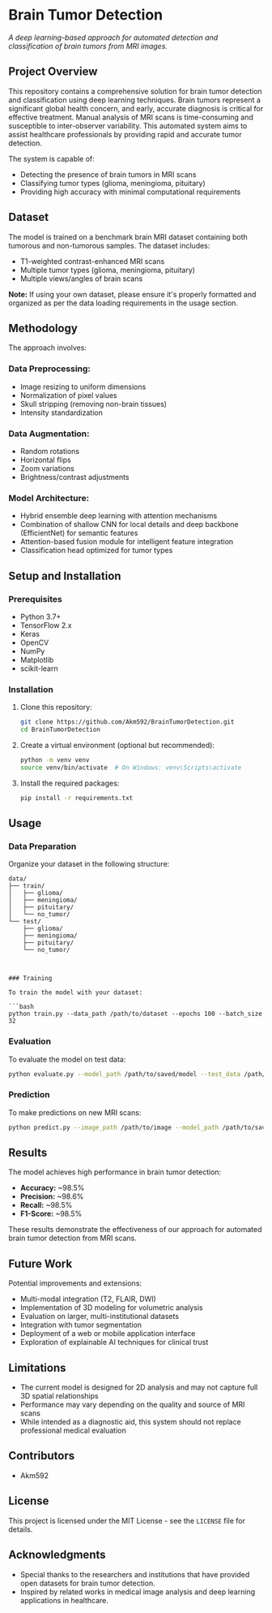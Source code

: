 # Brain Tumor Detection

_A deep learning-based approach for automated detection and classification of brain tumors from MRI images._

## Project Overview

This repository contains a comprehensive solution for brain tumor detection and classification using deep learning techniques. Brain tumors represent a significant global health concern, and early, accurate diagnosis is critical for effective treatment. Manual analysis of MRI scans is time-consuming and susceptible to inter-observer variability. This automated system aims to assist healthcare professionals by providing rapid and accurate tumor detection.

The system is capable of:

*   Detecting the presence of brain tumors in MRI scans
*   Classifying tumor types (glioma, meningioma, pituitary)
*   Providing high accuracy with minimal computational requirements

## Dataset

The model is trained on a benchmark brain MRI dataset containing both tumorous and non-tumorous samples. The dataset includes:

*   T1-weighted contrast-enhanced MRI scans
*   Multiple tumor types (glioma, meningioma, pituitary)
*   Multiple views/angles of brain scans

**Note:** If using your own dataset, please ensure it's properly formatted and organized as per the data loading requirements in the usage section.

## Methodology

The approach involves:

### Data Preprocessing:

*   Image resizing to uniform dimensions
*   Normalization of pixel values
*   Skull stripping (removing non-brain tissues)
*   Intensity standardization

### Data Augmentation:

*   Random rotations
*   Horizontal flips
*   Zoom variations
*   Brightness/contrast adjustments

### Model Architecture:

*   Hybrid ensemble deep learning with attention mechanisms
*   Combination of shallow CNN for local details and deep backbone (EfficientNet) for semantic features
*   Attention-based fusion module for intelligent feature integration
*   Classification head optimized for tumor types

## Setup and Installation

### Prerequisites

*   Python 3.7+
*   TensorFlow 2.x
*   Keras
*   OpenCV
*   NumPy
*   Matplotlib
*   scikit-learn

### Installation

1.  Clone this repository:
    ```bash
    git clone https://github.com/Akm592/BrainTumorDetection.git
    cd BrainTumorDetection
    ```

2.  Create a virtual environment (optional but recommended):
    ```bash
    python -m venv venv
    source venv/bin/activate  # On Windows: venv\Scripts\activate
    ```

3.  Install the required packages:
    ```bash
    pip install -r requirements.txt
    ```

## Usage

### Data Preparation

Organize your dataset in the following structure:

```text
data/
├── train/
│   ├── glioma/
│   ├── meningioma/
│   ├── pituitary/
│   └── no_tumor/
└── test/
    ├── glioma/
    ├── meningioma/
    ├── pituitary/
    └── no_tumor/



### Training

To train the model with your dataset:

```bash
python train.py --data_path /path/to/dataset --epochs 100 --batch_size 32
```

### Evaluation

To evaluate the model on test data:

```bash
python evaluate.py --model_path /path/to/saved/model --test_data /path/to/test/data
```

### Prediction

To make predictions on new MRI scans:

```bash
python predict.py --image_path /path/to/image --model_path /path/to/saved/model
```

## Results

The model achieves high performance in brain tumor detection:

*   **Accuracy:** ~98.5%
*   **Precision:** ~98.6%
*   **Recall:** ~98.5%
*   **F1-Score:** ~98.5%

These results demonstrate the effectiveness of our approach for automated brain tumor detection from MRI scans.

## Future Work

Potential improvements and extensions:

*   Multi-modal integration (T2, FLAIR, DWI)
*   Implementation of 3D modeling for volumetric analysis
*   Evaluation on larger, multi-institutional datasets
*   Integration with tumor segmentation
*   Deployment of a web or mobile application interface
*   Exploration of explainable AI techniques for clinical trust

## Limitations

*   The current model is designed for 2D analysis and may not capture full 3D spatial relationships
*   Performance may vary depending on the quality and source of MRI scans
*   While intended as a diagnostic aid, this system should not replace professional medical evaluation

## Contributors

*   Akm592

## License

This project is licensed under the MIT License - see the `LICENSE` file for details.

## Acknowledgments

*   Special thanks to the researchers and institutions that have provided open datasets for brain tumor detection.
*   Inspired by related works in medical image analysis and deep learning applications in healthcare.
```

